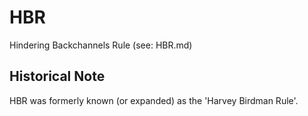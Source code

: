 HBR
===

Hindering Backchannels Rule (see: HBR.md)

## Historical Note

HBR was formerly known (or expanded) as the 'Harvey Birdman Rule'.
